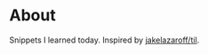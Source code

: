 # About

Snippets I learned today. Inspired by [jakelazaroff/til](https://github.com/jakelazaroff/til).
